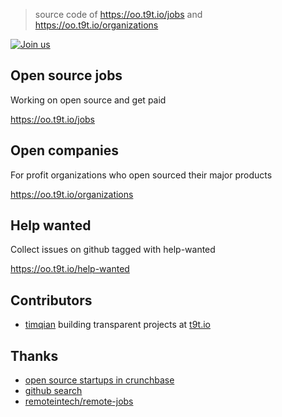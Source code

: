 > source code of https://oo.t9t.io/jobs and https://oo.t9t.io/organizations

[![Join us](https://badgen.net/badge/Join%20the%20community%20of%20t9t.io/Get%20in%20touch/green)](https://t9t.io/#contact)


## Open source jobs

Working on open source and get paid

https://oo.t9t.io/jobs

## Open companies

For profit organizations who open sourced their major products

https://oo.t9t.io/organizations

## Help wanted

Collect issues on github tagged with help-wanted

https://oo.t9t.io/help-wanted

## Contributors

- [timqian](https://github.com/timqian) building transparent projects at [t9t.io](https://t9t.io)

## Thanks

- [open source startups in crunchbase](https://www.crunchbase.com/hub/open-source-startups)
- [github search](https://github.com/search?utf8=%E2%9C%93&q=stars%3A%3E0&type=Repositories&ref=advsearch&l=&l=)
- [remoteintech/remote-jobs](https://github.com/remoteintech/remote-jobs)
